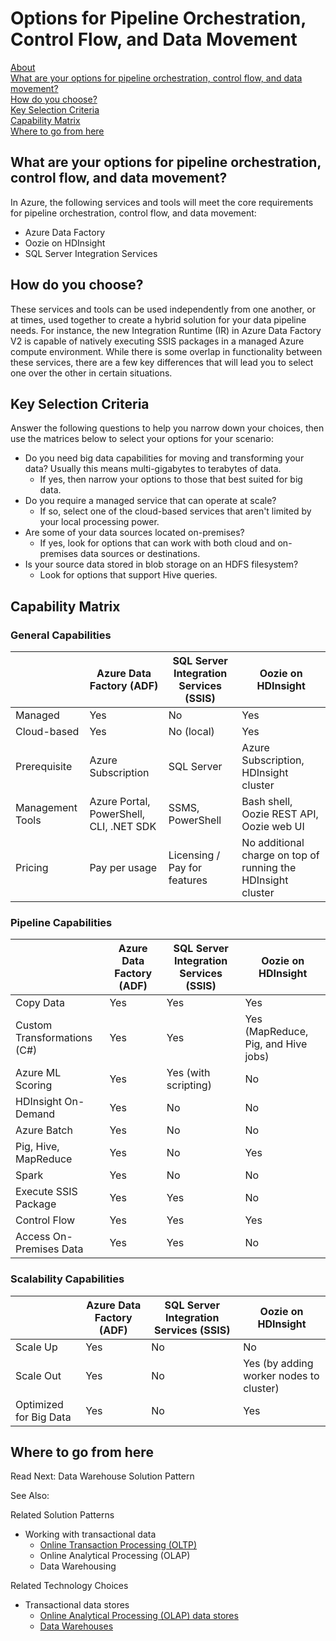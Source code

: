 # Options for Pipeline Orchestration, Control Flow, and Data Movement

[About]()  
[What are your options for pipeline orchestration, control flow, and data movement?](#options)  
[How do you choose?](#howtochoose)  
[Key Selection Criteria](#criteria)  
[Capability Matrix](#matrix)   
[Where to go from here](#wheretogo)  

<a name="about"></a>

## <a name="options"></a> What are your options for pipeline orchestration, control flow, and data movement?
In Azure, the following services and tools will meet the core requirements for pipeline orchestration, control flow, and data movement:
- Azure Data Factory
- Oozie on HDInsight
- SQL Server Integration Services

## <a name="howtochoose"></a> How do you choose?
These services and tools can be used independently from one another, or at times, used together to create a hybrid solution for your data pipeline needs. For instance, the new Integration Runtime (IR) in Azure Data Factory V2 is capable of natively executing SSIS packages in a managed Azure compute environment. While there is some overlap in functionality between these services, there are a few key differences that will lead you to select one over the other in certain situations.

## <a name="criteria"></a> Key Selection Criteria

Answer the following questions to help you narrow down your choices, then use the matrices below to select your options for your scenario:

- Do you need big data capabilities for moving and transforming your data? Usually this means multi-gigabytes to terabytes of data.
    - If yes, then narrow your options to those that best suited for big data.
- Do you require a managed service that can operate at scale?
    - If so, select one of the cloud-based services that aren't limited by your local processing power.
- Are some of your data sources located on-premises?
    - If yes, look for options that can work with both cloud and on-premises data sources or destinations.
- Is your source data stored in blob storage on an HDFS filesystem?
    - Look for options that support Hive queries.

## <a name="matrix"></a> Capability Matrix

### General Capabilities

| | Azure Data Factory (ADF) | SQL Server Integration Services (SSIS) | Oozie on HDInsight
| --- | --- | --- | --- |
| Managed | Yes | No | Yes |
| Cloud-based | Yes | No (local) | Yes |
| Prerequisite | Azure Subscription | SQL Server  | Azure Subscription, HDInsight cluster |
| Management Tools | Azure Portal, PowerShell, CLI, .NET SDK | SSMS, PowerShell | Bash shell, Oozie REST API, Oozie web UI |
| Pricing | Pay per usage | Licensing / Pay for features | No additional charge on top of running the HDInsight cluster |

### Pipeline Capabilities

| | Azure Data Factory (ADF) | SQL Server Integration Services (SSIS) | Oozie on HDInsight
| --- | --- | --- | --- |
| Copy Data | Yes | Yes | Yes |
| Custom Transformations (C#) | Yes | Yes | Yes (MapReduce, Pig, and Hive jobs) |
| Azure ML Scoring | Yes | Yes (with scripting) | No |
| HDInsight On-Demand | Yes | No | No |
| Azure Batch | Yes | No | No |
| Pig, Hive, MapReduce | Yes | No | Yes |
| Spark | Yes | No | No |
| Execute SSIS Package | Yes | Yes | No |
| Control Flow | Yes | Yes | Yes |
| Access On-Premises Data | Yes | Yes | No |

### Scalability Capabilities

| | Azure Data Factory (ADF) | SQL Server Integration Services (SSIS) | Oozie on HDInsight
| --- | --- | --- | --- |
| Scale Up | Yes | No | No |
| Scale Out | Yes | No | Yes (by adding worker nodes to cluster) |
| Optimized for Big Data | Yes | No | Yes |

## <a name="wheretogo"></a>Where to go from here
Read Next:
Data Warehouse Solution Pattern

See Also:

Related Solution Patterns
- Working with transactional data
    - [Online Transaction Processing (OLTP)](../solution-patterns/online-transaction-processing.md)
    - Online Analytical Processing (OLAP)
    - Data Warehousing

Related Technology Choices
- Transactional data stores
    - [Online Analytical Processing (OLAP) data stores](../technology-choices/olap-data-stores.md)
    - [Data Warehouses](../technology-choices/data-warehouses.md)
